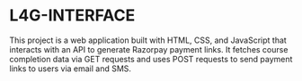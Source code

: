 # L4G-INTERFACE
This project is a web application built with HTML, CSS, and JavaScript that interacts with an API to generate Razorpay payment links. It fetches course completion data via GET requests and uses POST requests to send payment links to users via email and SMS.

